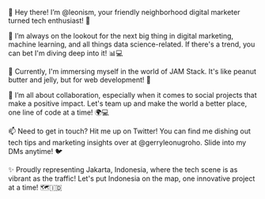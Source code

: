 👋 Hey there! I’m @leonism, your friendly neighborhood digital marketer turned tech enthusiast! 🚀

👀 I’m always on the lookout for the next big thing in digital marketing, machine learning, and all things data science-related. If there's a trend, you can bet I'm diving deep into it! 📊💻

🌱 Currently, I'm immersing myself in the world of JAM Stack. It's like peanut butter and jelly, but for web development! 🍞

💞️ I’m all about collaboration, especially when it comes to social projects that make a positive impact. Let's team up and make the world a better place, one line of code at a time! 🌍💻

📫 Need to get in touch? Hit me up on Twitter! You can find me dishing out tech tips and marketing insights over at @gerryleonugroho. Slide into my DMs anytime! 🐦

✨ Proudly representing Jakarta, Indonesia, where the tech scene is as vibrant as the traffic! Let's put Indonesia on the map, one innovative project at a time! 🗺️🇮🇩
<!---
leonism/leonism is a ✨ special ✨ repository because its `README.md` (this file) appears on your GitHub profile.
You can click the Preview link to take a look at your changes.
--->
